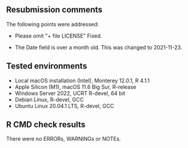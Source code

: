 ## Resubmission comments

The following points were addressed:

* Please omit "+ file LICENSE" 
Fixed.

* The Date field is over a month old.
This was changed to 2021-11-23.


## Tested environments
* Local macOS installation (Intel), Monterey 12.0.1, R 4.1.1
* Apple Silicon (M1), macOS 11.6 Big Sur, R-release
* Windows Server 2022, UCRT R-devel, 64 bit
* Debian Linux, R-devel, GCC
* Ubuntu Linux 20.04.1 LTS, R-devel, GCC

## R CMD check results
There were no ERRORs, WARNINGs or NOTEs.
